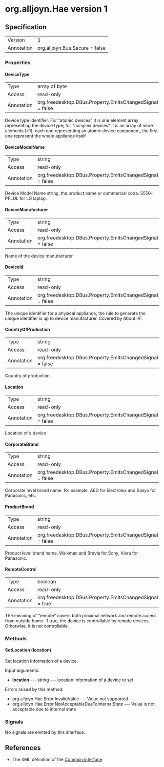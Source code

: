 # org.alljoyn.Hae version 1

## Specification

|            |                                                                |
|------------|----------------------------------------------------------------|
| Version    | 1                                                              |
| Annotation | org.alljoyn.Bus.Secure = false                                 |

### Properties

#### DeviceType

|            |                                                                |
|------------|----------------------------------------------------------------|
| Type       | array of byte                                                  |
| Access     | read-only                                                      |
| Annotation | org.freedesktop.DBus.Property.EmitsChangedSignal = false       |

Device type identifier. For "atomic devices" it is one element array representing
the device type; for "complex devices" it is an array of more elements (>1), each
one representing an atomic device component, the first one represent the whole
appliance itself

#### DeviceModelName

|            |                                                                |
|------------|----------------------------------------------------------------|
| Type       | string                                                         |
| Access     | read-only                                                      |
| Annotation | org.freedesktop.DBus.Property.EmitsChangedSignal = false       |

Device Model Name string, the product name or commercial code. S550-PFLUL for 
LG laptop.

#### DeviceManufacturer

|            |                                                                |
|------------|----------------------------------------------------------------|
| Type       | string                                                         |
| Access     | read-only                                                      |
| Annotation | org.freedesktop.DBus.Property.EmitsChangedSignal = false       |

Name of the device manufacturer

#### DeviceId

|            |                                                                |
|------------|----------------------------------------------------------------|
| Type       | string                                                         |
| Access     | read-only                                                      |
| Annotation | org.freedesktop.DBus.Property.EmitsChangedSignal = false       |

The unique identifier for a physical appliance, the rule to generate the unique
identifier is up to device manufacturer. Covered by About I/F.

#### CountryOfProduction

|            |                                                                |
|------------|----------------------------------------------------------------|
| Type       | string                                                         |
| Access     | read-only                                                      |
| Annotation | org.freedesktop.DBus.Property.EmitsChangedSignal = false       |

Country of production

#### Location

|            |                                                                |
|------------|----------------------------------------------------------------|
| Type       | string                                                         |
| Access     | read-only                                                      |
| Annotation | org.freedesktop.DBus.Property.EmitsChangedSignal = false       |

Location of a device

#### CorporateBrand

|            |                                                                |
|------------|----------------------------------------------------------------|
| Type       | string                                                         |
| Access     | read-only                                                      |
| Annotation | org.freedesktop.DBus.Property.EmitsChangedSignal = false       |

Corporate level brand name. for example, AEG for Electrolux and Sanyo for Panasonic,
etc.

#### ProductBrand

|            |                                                                |
|------------|----------------------------------------------------------------|
| Type       | string                                                         |
| Access     | read-only                                                      |
| Annotation | org.freedesktop.DBus.Property.EmitsChangedSignal = false       |

Product level brand name. Walkman and Bravia for Sony, Viera for Panasonic.

#### RemoteControl

|            |                                                                |
|------------|----------------------------------------------------------------|
| Type       | boolean                                                        |
| Access     | read-only                                                      |
| Annotation | org.freedesktop.DBus.Property.EmitsChangedSignal = true        |

The meaning of “remote” covers both proximal network and remote access from outside
home. If true, the device is controllable by remote devices. Otherwise, it is
not controllable.

### Methods

#### SetLocation (location)

Set location information of a device.

Input arguments:

  * **location** --- string --- location information of a device to set

Errors raised by this method:

  * org.alljoyn.Hae.Error.InvalidValue --- Value not supported
  * org.alljoyn.Hae.Error.NotAcceptableDueToInternalState --- Value is not acceptable due to internal state

### Signals

No signals are emitted by this interface.

## References

  * The XML definition of the [Common interface](Common-v1.xml)